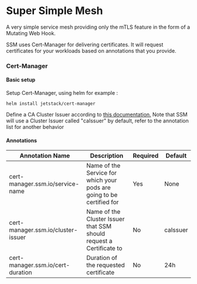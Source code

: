 
# Super Simple Mesh

A very simple service mesh providing only the mTLS feature in the form of a Mutating Web Hook.

SSM uses Cert-Manager for delivering certificates. It will request certificates for your workloads based on annotations that you provide.

### Cert-Manager 
#### Basic setup
Setup Cert-Manager, using helm for example :

    helm install jetstack/cert-manager

Define a CA Cluster Issuer according to [this documentation.](https://cert-manager.io/docs/configuration/ca/)
Note that SSM will use a Cluster Issuer called "caIssuer" by default, refer to the annotation list for another behavior
 
#### Annotations 
| Annotation Name | Description | Required| Default |
|--|--|--|--|
| cert-manager.ssm.io/service-name | Name of the Service for which your pods are going to be certified for | Yes | None
| cert-manager.ssm.io/cluster-issuer | Name of the Cluster Issuer that SSM should request a Certificate to | No | caIssuer
| cert-manager.ssm.io/cert-duration | Duration of the requested certificate | No | 24h 

